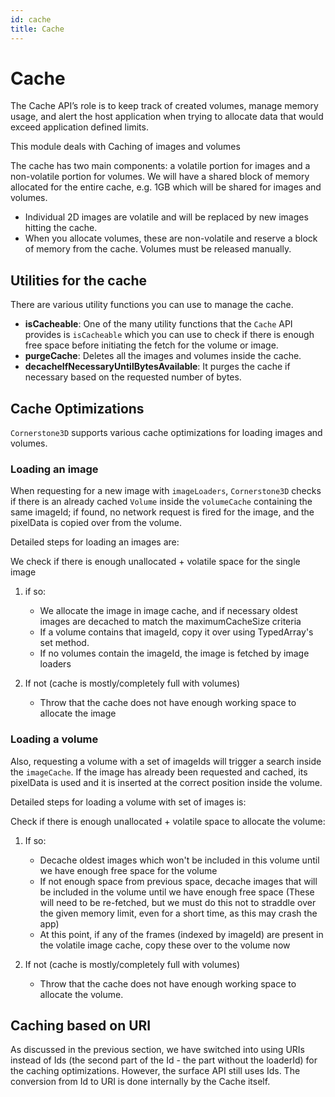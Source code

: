```yaml
---
id: cache
title: Cache
---
```


# Cache

The Cache API’s role is to keep track of created volumes, manage memory usage, and alert the host application when trying to allocate data that would exceed application defined limits.

This module deals with Caching of images and volumes

The cache has two main components: a volatile portion for images and a non-volatile portion for volumes. We will have a shared block of memory allocated for the entire cache, e.g. 1GB which will be shared for images and volumes.

- Individual 2D images are volatile and will be replaced by new images hitting the cache.
- When you allocate volumes, these are non-volatile and reserve a block of memory from the cache. Volumes must be released manually.

## Utilities for the cache

There are various utility functions you can use to manage the cache.

- **isCacheable**: One of the many utility functions that the `Cache` API provides is `isCacheable` which you can use to check if there is enough free space before initiating the fetch for the volume or image.
- **purgeCache**: Deletes all the images and volumes inside the cache.
- **decacheIfNecessaryUntilBytesAvailable**: It purges the cache if necessary based on the requested number of bytes.

## Cache Optimizations

`Cornerstone3D` supports various cache optimizations for loading images and volumes.

### Loading an image

When requesting for a new image with `imageLoaders`, `Cornerstone3D` checks if there is an already cached `Volume` inside the `volumeCache` containing the same imageId; if found, no network request is fired for the image, and the pixelData is copied over from the volume.

Detailed steps for loading an images are:

We check if there is enough unallocated + volatile space for the single image

1. if so:

   - We allocate the image in image cache, and if necessary oldest images are decached to match the maximumCacheSize criteria
   - If a volume contains that imageId, copy it over using TypedArray's set method.
   - If no volumes contain the imageId, the image is fetched by image loaders

2. If not (cache is mostly/completely full with volumes)
   - Throw that the cache does not have enough working space to allocate the image

### Loading a volume

Also, requesting a volume with a set of imageIds will trigger a search inside the `imageCache`. If the image has already been requested and cached, its pixelData is used and it is inserted at the correct position inside the volume.

Detailed steps for loading a volume with set of images is:

Check if there is enough unallocated + volatile space to allocate the volume:

1. If so:

   - Decache oldest images which won't be included in this volume until we have enough free space for the volume
   - If not enough space from previous space, decache images that will be included in the volume until we have enough free space (These will need to be re-fetched, but we must do this not to straddle over the given memory limit, even for a short time, as this may crash the app)
   - At this point, if any of the frames (indexed by imageId) are present in the volatile image cache, copy these over to the volume now

2. If not (cache is mostly/completely full with volumes)
   - Throw that the cache does not have enough working space to allocate the volume.

## Caching based on URI

As discussed in the previous section, we have switched into using URIs instead of Ids (the second part of the Id - the part without the loaderId)
for the caching optimizations. However, the surface API still uses Ids. The conversion from Id to URI is done
internally by the Cache itself.
